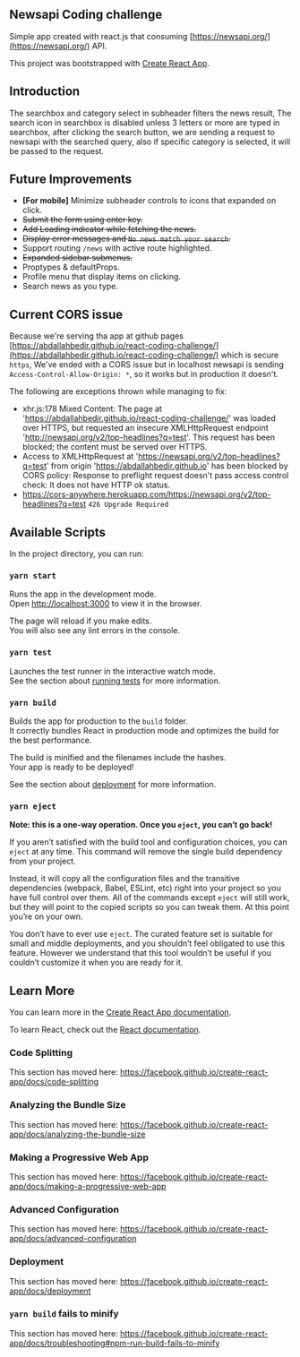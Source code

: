 
## Newsapi Coding challenge

Simple app created with react.js that consuming [https://newsapi.org​/](https://newsapi.org​/) API.

This project was bootstrapped with [Create React App](https://github.com/facebook/create-react-app).

## Introduction

The searchbox and category select in subheader filters the news result, The search icon in searchbox is disabled unless 3 letters or more are typed in searchbox, after clicking the search button, we are sending a request to newsapi with the searched query, also if specific category is selected, it will be passed to the request.  

## Future Improvements

- **[For mobile]** Minimize subheader controls to icons that expanded on click. 
- <s>Submit the form using enter key.</s>
- <s>Add Loading indicator while fetching the news.</s>
- <s>Display error messages and `No news match your search`.</s>
- Support routing `/news` with active route highlighted.
- <s>Expanded sidebar submenus.</s>
- Proptypes & defaultProps.
- Profile menu that display items on clicking.
- Search news as you type.

## Current CORS issue

Because we're serving tha app at github pages [https://abdallahbedir.github.io/react-coding-challenge/](https://abdallahbedir.github.io/react-coding-challenge/) which is secure `https`, We've ended with a CORS issue but in localhost newsapi is sending `Access-Control-Allow-Origin: *`, so it works but in production it doesn't.

The following are exceptions thrown while managing to fix:

- xhr.js:178 Mixed Content: The page at 'https://abdallahbedir.github.io/react-coding-challenge/' was loaded over HTTPS, but requested an insecure XMLHttpRequest endpoint 'http://newsapi.org/v2/top-headlines?q=test'. This request has been blocked; the content must be served over HTTPS.
-  Access to XMLHttpRequest at 'https://newsapi.org/v2/top-headlines?q=test' from origin 'https://abdallahbedir.github.io' has been blocked by CORS policy: Response to preflight request doesn't pass access control check: It does not have HTTP ok status.
- https://cors-anywhere.herokuapp.com/https://newsapi.org/v2/top-headlines?q=test  `426 Upgrade Required`

## Available Scripts

In the project directory, you can run:

### `yarn start`

Runs the app in the development mode.<br />
Open [http://localhost:3000](http://localhost:3000) to view it in the browser.

The page will reload if you make edits.<br />
You will also see any lint errors in the console.

### `yarn test`

Launches the test runner in the interactive watch mode.<br />
See the section about [running tests](https://facebook.github.io/create-react-app/docs/running-tests) for more information.

### `yarn build`

Builds the app for production to the `build` folder.<br />
It correctly bundles React in production mode and optimizes the build for the best performance.

The build is minified and the filenames include the hashes.<br />
Your app is ready to be deployed!

See the section about [deployment](https://facebook.github.io/create-react-app/docs/deployment) for more information.

### `yarn eject`

**Note: this is a one-way operation. Once you `eject`, you can’t go back!**

If you aren’t satisfied with the build tool and configuration choices, you can `eject` at any time. This command will remove the single build dependency from your project.

Instead, it will copy all the configuration files and the transitive dependencies (webpack, Babel, ESLint, etc) right into your project so you have full control over them. All of the commands except `eject` will still work, but they will point to the copied scripts so you can tweak them. At this point you’re on your own.

You don’t have to ever use `eject`. The curated feature set is suitable for small and middle deployments, and you shouldn’t feel obligated to use this feature. However we understand that this tool wouldn’t be useful if you couldn’t customize it when you are ready for it.

## Learn More

You can learn more in the [Create React App documentation](https://facebook.github.io/create-react-app/docs/getting-started).

To learn React, check out the [React documentation](https://reactjs.org/).

### Code Splitting

This section has moved here: https://facebook.github.io/create-react-app/docs/code-splitting

### Analyzing the Bundle Size

This section has moved here: https://facebook.github.io/create-react-app/docs/analyzing-the-bundle-size

### Making a Progressive Web App

This section has moved here: https://facebook.github.io/create-react-app/docs/making-a-progressive-web-app

### Advanced Configuration

This section has moved here: https://facebook.github.io/create-react-app/docs/advanced-configuration

### Deployment

This section has moved here: https://facebook.github.io/create-react-app/docs/deployment

### `yarn build` fails to minify

This section has moved here: https://facebook.github.io/create-react-app/docs/troubleshooting#npm-run-build-fails-to-minify
